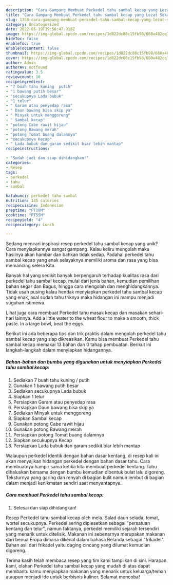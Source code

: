 ```yaml
---
description: "Cara Gampang Membuat Perkedel tahu sambal kecap yang Lezat Sekali"
title: "Cara Gampang Membuat Perkedel tahu sambal kecap yang Lezat Sekali"
slug: 1358-cara-gampang-membuat-perkedel-tahu-sambal-kecap-yang-lezat-sekali
category: Uncategorized
date: 2022-05-19T19:56:47.918Z
image: https://img-global.cpcdn.com/recipes/1d822dc80c15fb98/680x482cq70/perkedel-tahu-sambal-kecap-foto-resep-utama.jpg
hideToc: false
enableToc: true
enableTocContent: false
thumbnail: https://img-global.cpcdn.com/recipes/1d822dc80c15fb98/680x482cq70/perkedel-tahu-sambal-kecap-foto-resep-utama.jpg
cover: https://img-global.cpcdn.com/recipes/1d822dc80c15fb98/680x482cq70/perkedel-tahu-sambal-kecap-foto-resep-utama.jpg
author: Admin
authorAv: notfound
ratingvalue: 3.5
reviewcount: 10
recipeingredient:
- "7 buah tahu kuning  putih"
- "1 bawang putih besar"
- "secukupnya Lada bubuk"
- "1 telur"
- " Garam atau penyedap rasa"
- " Daun bawang bisa skip ya"
- " Minyak untuk menggoreng"
- " Sambal kecap"
- "potong Cabe rawit hijau"
- "potong Bawang merah"
- "potong Tomat buang dalamnya"
- "secukupnya Kecap"
- " Lada bubuk dan garam sedikit biar lebih mantap"
recipeinstructions:

- "Sudah jadi dan siap dihidangkan!"
categories:
- Resep
tags:
- perkedel
- tahu
- sambal

katakunci: perkedel tahu sambal 
nutrition: 145 calories
recipecuisine: Indonesian
preptime: "PT10M"
cooktime: "PT55M"
recipeyield: "4"
recipecategory: Lunch

---
```





Sedang mencari inspirasi resep perkedel tahu sambal kecap yang unik? Cara menyiapkannya sangat gampang. Kalau keliru mengolah maka hasilnya akan hambar dan bahkan tidak sedap. Padahal perkedel tahu sambal kecap yang enak selayaknya memiliki aroma dan rasa yang bisa memancing selera Kita.





Banyak hal yang sedikit banyak berpengaruh terhadap kualitas rasa dari perkedel tahu sambal kecap, mulai dari jenis bahan, kemudian pemilihan bahan segar dan Bagus, hingga cara mengolah dan menghidangkannya. Tidak usah pusing kalau hendak menyiapkan perkedel tahu sambal kecap yang enak,      asal sudah tahu triknya maka hidangan ini mampu menjadi suguhan istimewa.














Lihat juga cara membuat Perkedel tahu masak kecap dan masakan sehari-hari lainnya. Add a little water to the wheat flour to make a smooth, thick paste. In a large bowl, beat the eggs.






Berikut ini ada beberapa tips dan trik praktis dalam mengolah perkedel tahu sambal kecap yang siap dikreasikan. Kamu bisa membuat Perkedel tahu sambal kecap memakai 13 bahan dan 0 tahap pembuatan. Berikut ini langkah-langkah dalam menyiapkan hidangannya.

<!--inarticleads1-->

##### Bahan-bahan dan bumbu yang digunakan untuk menyiapkan Perkedel tahu sambal kecap:

1. Sediakan 7 buah tahu kuning / putih
1. Gunakan 1 bawang putih besar
1. Sediakan secukupnya Lada bubuk
1. Siapkan 1 telur
1. Persiapkan  Garam atau penyedap rasa
1. Persiapkan  Daun bawang bisa skip ya
1. Sediakan  Minyak untuk menggoreng
1. Siapkan  Sambal kecap
1. Gunakan potong Cabe rawit hijau
1. Gunakan potong Bawang merah
1. Persiapkan potong Tomat buang dalamnya
1. Siapkan secukupnya Kecap
1. Persiapkan  Lada bubuk dan garam sedikit biar lebih mantap


Walaupun perkedel identik dengan bahan dasar kentang, di resep kali ini akan menyajikan hidangan perkedel dengan bahan dasar tahu. Cara membuatnya hampir sama ketika kita membuat perkedel kentang. Tahu dihaluskan bersama dengan bumbu kemudian dibentuk bulat lalu digoreng. Teksturnya yang garing dan renyah di bagian kulit namun lembut di bagian dalam menjadi kenikmatan sendiri saat menyantapnya. 

<!--inarticleads2-->

##### Cara membuat Perkedel tahu sambal kecap:


1. Selesai dan siap dihidangkan!

Resep Perkedel tahu sambal kecap oleh mela. Salad daun selada, tomat, wortel secukupnya. Perkedel sering diplesetkan sebagai &#34;persatuan kentang dan telur&#34;, namun faktanya, perkedel memiliki sejarah tersendiri yang menarik untuk ditelisik. Makanan ini sebenarnya merupakan makanan dari benua Eropa dimana dikenal dalam bahasa Belanda sebagai &#34;frikadel&#34;. Bahan asli dari frikadel yaitu daging cincang yang dilumat kemudian digoreng. 

Terima kasih telah membaca resep yang tim kami tampilkan di sini. Harapan kami, olahan Perkedel tahu sambal kecap yang mudah di atas dapat membantu kamu menyiapkan makanan yang menarik untuk keluarga/teman ataupun menjadi ide untuk berbisnis kuliner. Selamat mencoba!
